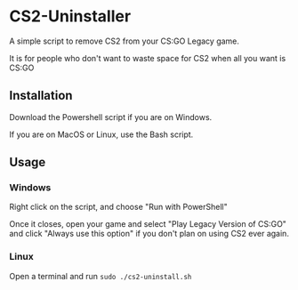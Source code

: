 # CS2-Uninstaller
A simple script to remove CS2 from your CS:GO Legacy game.

It is for people who don't want to waste space for CS2 when all you want is CS:GO

## Installation

Download the Powershell script if you are on Windows.

If you are on MacOS or Linux, use the Bash script.

## Usage

### Windows
Right click on the script, and choose "Run with PowerShell"

Once it closes, open your game and select "Play Legacy Version of CS:GO" and click "Always use this option" if you don't plan on using CS2 ever again.

### Linux
Open a terminal and run `sudo ./cs2-uninstall.sh`
